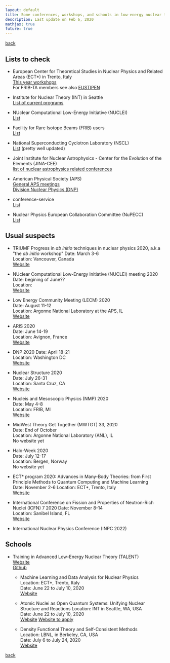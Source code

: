 ```yaml
---
layout: default
title: Some conferences, workshops, and schools in low-energy nuclear theory (mostly).
description: Last update on Feb 6, 2020
mathjax: true
future: true
---
```


[back](./)


## Lists to check

- European Center for Theoretical Studies in Nuclear Physics and Related Areas (ECT\*) in Trento, Italy  
  [This year workshops](http://www.ectstar.eu/next-year/activities/taxonomy/term/21)  
  For FRIB-TA members see also [EUSTIPEN](http://fribtheoryalliance.org/content/eustipen.php)

- Institute for Nuclear Theory (INT) in Seattle  
  [List of current programs](https://sites.google.com/uw.edu/int/home)

- NUclear Computational Low-Energy Initiative (NUCLEI)  
  [List](http://nuclei.mps.ohio-state.edu/content/conferences.php)

- Facility for Rare Isotope Beams (FRIB) users  
  [List](https://fribusers.org/gatherings/conferences.html)

- National Superconducting Cyclotron Laboratory (NSCL)  
  [List](https://groups.nscl.msu.edu/nscl_library/confer/confer.htm) (pretty well updated)

- Joint Institute for Nuclear Astrophysics - Center for the Evolution of the Elements (JINA-CEE)  
  [list of nuclear astrophysics related conferences](https://www.jinaweb.org/science-research/scientific-resources/conference-list)

- American Physical Society (APS)  
  [General APS meetings](https://www.aps.org/meetings/)  
  [Division Nuclear Physics (DNP)](https://www.aps.org/units/dnp/meetings/index.cfm)

- conference-service  
  [List](https://www.conference-service.com/conferences/nuclear-physics.html)

- Nuclear Physics European Collaboration Committee (NuPECC)  
  [List](http://www.nupecc.org/?display=events)



## Usual suspects

- TRIUMF Progress in _ab initio_ techniques in nuclear physics 2020, a.k.a "the _ab initio_ workshop"
  Date: March 3-6  
  Location: Vancouver, Canada  
  [Website](https://abinitio.triumf.ca/2020/participants.html)

- NUclear Computational Low-Energy Initiative (NUCLEI) meeting 2020  
  Date: begining of June??  
  Location:  
  [Website](http://nuclei.mps.ohio-state.edu/content/conferences.php)

- Low Energy Community Meeting (LECM) 2020  
  Date: August 11-12  
  Location: Argonne National Laboratory at the APS, IL  
  [Website](https://indico.frib.msu.edu/event/27/)

- ARIS 2020  
  Date: June 14-19  
  Location: Avignon, France  
  [Website](https://indico.in2p3.fr/event/19688/page/2381-aris-history)  

- DNP 2020
  Date: April 18-21  
  Location: Washington DC  
  [Website](https://www.aps.org/meetings/april/index.cfm)

- Nuclear Structure 2020  
  Date: July 26-31  
  Location: Santa Cruz, CA  
  [Website](https://conferences.lbl.gov/event/212/)

- Nucleis and Mesoscopic Physics (NMP) 2020  
  Date: May 4-8  
  Location: FRIB, MI  
  [Website](https://indico.frib.msu.edu/event/17/)

- MidWest Theory Get Together (MWTGT) 33, 2020  
  Date: End of October  
  Location: Argonne National Laboratory (ANL), IL  
  No website yet

- Halo-Week 2020  
  Date: July 12-17  
	Location: Bergen, Norway  
  No website yet

- ECT\* program 2020: Advances in Many-Body Theories: from First Principle Methods to Quantum Computing and Machine Learning  
  Date: November 2-6 
  Location: ECT\*, Trento, Italy  
  [Website](http://www.ectstar.eu/node/4568)

- International Conference on Fission and Properties of Neutron-Rich Nuclei (ICFN) 7 2020
  Date: November 8-14  
  Location: Sanibel Island, FL  
  [Website](https://indico.frib.msu.edu/event/10/)

- International Nuclear Physics Conference (INPC 2022)


## Schools

- Training in Advanced Low-Energy Nuclear Theory (TALENT)  
  [Website](https://fribtheoryalliance.org/TALENT/)  
  [Github](https://github.com/NuclearTalent)  

  - Machine Learning and Data Analysis for Nuclear Physics  
    Location: ECT\*, Trento, Italy  
    Date: June 22 to July 10, 2020  
    [Website](http://www.ectstar.eu/node/4472)

  - Atomic Nuclei as Open Quantum Systems: Unifying Nuclear Structure and Reactions
    Location: INT in Seattle, WA, USA  
    Date: June 22 to July 10, 2020  
    [Website](https://nucleartalent.github.io/NuclearOQS2020/)
    [Website to apply](https://www.mathprograms.org/db/programs/920)  

  - Density Functional Theory and Self-Consistent Methods  
    Location: LBNL, in Berkeley, CA, USA  
    Date: July 6 to July 24, 2020  
		[Website](https://indico.frib.msu.edu/event/32/)  




[back](./)
